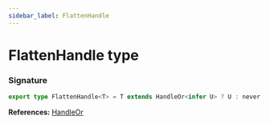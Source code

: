 ```yaml
---
sidebar_label: FlattenHandle
---
```


# FlattenHandle type

### Signature

```typescript
export type FlattenHandle<T> = T extends HandleOr<infer U> ? U : never;
```

**References:** [HandleOr](./puppeteer.handleor.md)
